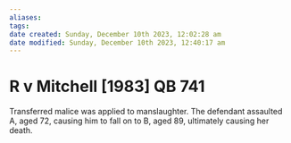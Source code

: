 ```yaml
---
aliases: 
tags: 
date created: Sunday, December 10th 2023, 12:02:28 am
date modified: Sunday, December 10th 2023, 12:40:17 am
---
```


# R v Mitchell [1983] QB 741

Transferred malice was applied to manslaughter. The defendant assaulted A, aged 72, causing him to fall on to B, aged 89, ultimately causing her death.
